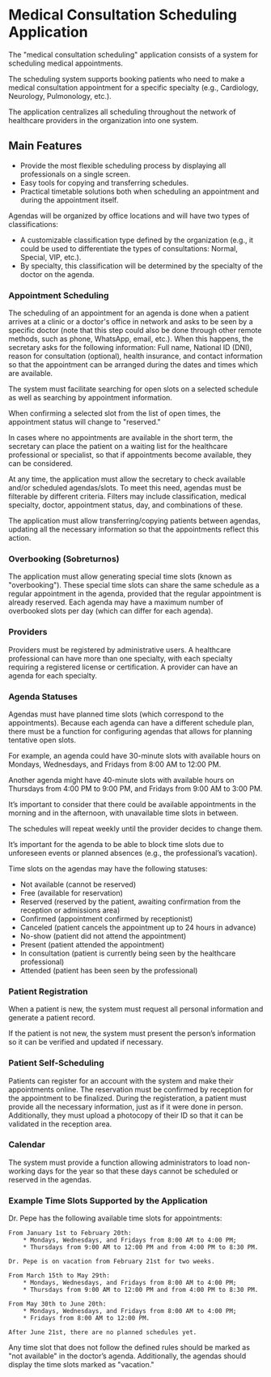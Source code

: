 # Medical Consultation Scheduling Application

The "medical consultation scheduling" application consists of a system for scheduling medical appointments.

The scheduling system supports booking patients who need to make a medical consultation appointment for a specific specialty (e.g., Cardiology, Neurology, Pulmonology, etc.).

The application centralizes all scheduling throughout the network of healthcare providers in the organization into one system.

## Main Features

- Provide the most flexible scheduling process by displaying all professionals on a single screen.
- Easy tools for copying and transferring schedules.
- Practical timetable solutions both when scheduling an appointment and during the appointment itself.

Agendas will be organized by office locations and will have two types of classifications:

- A customizable classification type defined by the organization (e.g., it could be used to differentiate the types of consultations: Normal, Special, VIP, etc.).
- By specialty, this classification will be determined by the specialty of the doctor on the agenda.

### Appointment Scheduling

The scheduling of an appointment for an agenda is done when a patient arrives at a clinic or a doctor's office in network and asks to be seen by a specific doctor (note that this step could also be done through other remote methods, such as phone, WhatsApp, email, etc.). When this happens, the secretary asks for the following information: Full name, National ID (DNI), reason for consultation (optional), health insurance, and contact information so that the appointment can be arranged during the dates and times which are available.

The system must facilitate searching for open slots on a selected schedule as well as searching by appointment information.

When confirming a selected slot from the list of open times, the appointment status will change to "reserved."

In cases where no appointments are available in the short term, the secretary can place the patient on a waiting list for the healthcare professional or specialist, so that if appointments become available, they can be considered.

At any time, the application must allow the secretary to check available and/or scheduled agendas/slots. To meet this need, agendas must be filterable by different criteria. Filters may include classification, medical specialty, doctor, appointment status, day, and combinations of these.

The application must allow transferring/copying patients between agendas, updating all the necessary information so that the appointments reflect this action.

### Overbooking (Sobreturnos)

The application must allow generating special time slots (known as "overbooking"). These special time slots can share the same schedule as a regular appointment in the agenda, provided that the regular appointment is already reserved. Each agenda may have a maximum number of overbooked slots per day (which can differ for each agenda).

### Providers

Providers must be registered by administrative users. A healthcare professional can have more than one specialty, with each specialty requiring a registered license or certification. A provider can have an agenda for each specialty.

### Agenda Statuses

Agendas must have planned time slots (which correspond to the appointments). Because each agenda can have a different schedule plan, there must be a function for configuring agendas that allows for planning tentative open slots.

For example, an agenda could have 30-minute slots with available hours on Mondays, Wednesdays, and Fridays from 8:00 AM to 12:00 PM.

Another agenda might have 40-minute slots with available hours on Thursdays from 4:00 PM to 9:00 PM, and Fridays from 9:00 AM to 3:00 PM.

It’s important to consider that there could be available appointments in the morning and in the afternoon, with unavailable time slots in between.

The schedules will repeat weekly until the provider decides to change them.

It’s important for the agenda to be able to block time slots due to unforeseen events or planned absences (e.g., the professional’s vacation).

Time slots on the agendas may have the following statuses:

- Not available (cannot be reserved)
- Free (available for reservation)
- Reserved (reserved by the patient, awaiting confirmation from the reception or admissions area)
- Confirmed (appointment confirmed by receptionist)
- Canceled (patient cancels the appointment up to 24 hours in advance)
- No-show (patient did not attend the appointment)
- Present (patient attended the appointment)
- In consultation (patient is currently being seen by the healthcare professional)
- Attended (patient has been seen by the professional)

### Patient Registration

When a patient is new, the system must request all personal information and generate a patient record.

If the patient is not new, the system must present the person’s information so it can be verified and updated if necessary.

### Patient Self-Scheduling

Patients can register for an account with the system and make their appointments online. The reservation must be confirmed by reception for the appointment to be finalized. During the registeration, a patient must provide all the necessary information, just as if it were done in person. Additionally, they must upload a photocopy of their ID so that it can be validated in the reception area.

### Calendar

The system must provide a function allowing administrators to load non-working days for the year so that these days cannot be scheduled or reserved in the agendas.

### Example Time Slots Supported by the Application

Dr. Pepe has the following available time slots for appointments:

    From January 1st to February 20th:
        * Mondays, Wednesdays, and Fridays from 8:00 AM to 4:00 PM;
        * Thursdays from 9:00 AM to 12:00 PM and from 4:00 PM to 8:30 PM.

    Dr. Pepe is on vacation from February 21st for two weeks.

    From March 15th to May 29th:
        * Mondays, Wednesdays, and Fridays from 8:00 AM to 4:00 PM;
        * Thursdays from 9:00 AM to 12:00 PM and from 4:00 PM to 8:30 PM.

    From May 30th to June 20th:
        * Mondays, Wednesdays, and Fridays from 8:00 AM to 4:00 PM;
        * Fridays from 8:00 AM to 12:00 PM.

    After June 21st, there are no planned schedules yet.

Any time slot that does not follow the defined rules should be marked as "not available" in the doctor’s agenda. Additionally, the agendas should display the time slots marked as "vacation."
